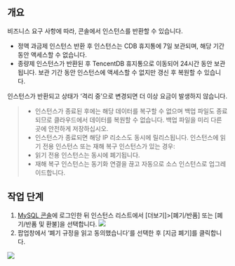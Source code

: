 ## 개요
비즈니스 요구 사항에 따라, 콘솔에서 인스턴스를 반환할 수 있습니다.
- 정액 과금제 인스턴스 반환 후 인스턴스는 CDB 휴지통에 7일 보관되며, 해당 기간 동안 액세스할 수 없습니다.
- 종량제 인스턴스가 반환된 후 TencentDB 휴지통으로 이동되어 24시간 동안 보관됩니다. 보관 기간 동안 인스턴스에 액세스할 수 없지만 갱신 후 복원할 수 있습니다.

인스턴스가 반환되고 상태가 ‘격리 중’으로 변경되면 더 이상 요금이 발생하지 않습니다.
>
>- 인스턴스가 종료된 후에는 해당 데이터를 복구할 수 없으며 백업 파일도 종료되므로 클라우드에서 데이터를 복원할 수 없습니다. 백업 파일을 미리 다른 곳에 안전하게 저장하십시오.
>- 인스턴스가 종료되면 해당 IP 리소스도 동시에 릴리스됩니다. 인스턴스에 읽기 전용 인스턴스 또는 재해 복구 인스턴스가 있는 경우:
>  - 읽기 전용 인스턴스는 동시에 폐기됩니다.
>  - 재해 복구 인스턴스는 동기화 연결을 끊고 자동으로 소스 인스턴스로 업그레이드합니다.


## 작업 단계
1. [MySQL 콘솔](https://console.cloud.tencent.com/cdb)에 로그인한 뒤 인스턴스 리스트에서 [더보기]>[폐기/반품] 또는 [폐기/반품 및 환불]을 선택합니다.
![](https://main.qcloudimg.com/raw/ea0d80564ad54c6c9e3ea43070c71f20.png)
2. 팝업창에서 ‘폐기 규정을 읽고 동의했습니다’를 선택한 후 [지금 폐기]를 클릭합니다.

>
![](https://main.qcloudimg.com/raw/6e376a4a726195aefee841930577a5b3.png)

